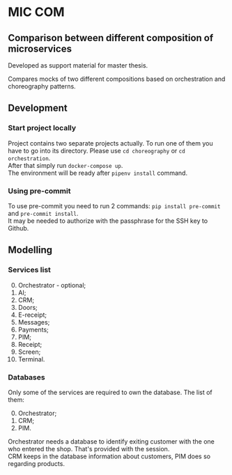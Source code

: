 # MIC COM

## Comparison between different composition of microservices

Developed as support material for master thesis.

Compares mocks of two different compositions based on orchestration and choreography patterns.

## Development

### Start project locally

Project contains two separate projects actually. To run one of them you have to go into its directory. Please use `cd choreography` or `cd orchestration`.\
After that simply run `docker-compose up`.\
The environment will be ready after `pipenv install` command.

### Using pre-commit

To use pre-commit you need to run 2 commands: `pip install pre-commit` and `pre-commit install`.\
It may be needed to authorize with the passphrase for the SSH key to Github.

## Modelling

### Services list

0. Orchestrator - optional;
1. AI;
2. CRM;
3. Doors;
4. E-receipt;
5. Messages;
6. Payments;
7. PIM;
8. Receipt;
9. Screen;
10. Terminal.

### Databases

Only some of the services are required to own the database. The list of them:

0. Orchestrator;
1. CRM;
2. PIM.

Orchestrator needs a database to identify exiting customer with the one who entered the shop. That's provided with the session.\
CRM keeps in the database information about customers, PIM does so regarding products.
